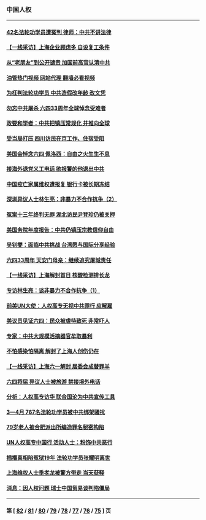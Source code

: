 ### 中国人权
---
#### [42名法轮功学员遭冤判 律师：中共不讲法律](../../pages/ncid278/n13753469.md?06070445) 
#### [【一线采访】上海企业顾虑多 自设复工条件](../../pages/ncid278/n13753011.md?06070445) 
#### [从“老朋友”到公开谴责 加国前高官认清中共](../../pages/ncid278/n13753035.md?06070445) 
#### [油管热门视频 网站代理 翻墙必看视频](http://209.222.30.114:81/youtube.html?06070445)
#### [为枉判法轮功学员 中共造假改年龄 改文凭](../../pages/ncid278/n13752835.md?06070445) 
#### [勿忘中共屠杀 六四33周年全球悼念受难者](../../pages/ncid278/n13752461.md?06070445) 
#### [政要和学者：中共把镇压常规化 并推向全球](../../pages/ncid278/n13752426.md?06070445) 
#### [受当局打压 四川访民在京工作、住宿受阻](../../pages/ncid278/n13752175.md?06070445) 
#### [美国会悼念六四 佩洛西：自由之火生生不息](../../pages/ncid278/n13752143.md?06070445) 
#### [接海外退党义工电话 欲报警的他退出中共](../../pages/ncid278/n13750442.md?06070445) 
#### [中国疫亡家属维权遭报复 银行卡被长期冻结](../../pages/ncid278/n13751725.md?06070445) 
#### [深圳异议人士林生亮：非暴力不合作抗争（2）](../../pages/ncid278/n13750498.md?06070445) 
#### [冤案十三年终判无罪 湖北访民尹登珍仍被关押](../../pages/ncid278/n13751517.md?06070445) 
#### [美国务院年度报告：中共仍镇压宗教信仰自由](../../pages/ncid278/n13751412.md?06070445) 
#### [吴钊燮：面临中共挑战 台湾愿与国际分享经验](../../pages/ncid278/n13751416.md?06070445) 
#### [六四33周年 天安门母亲：继续追究屠城责任](../../pages/ncid278/n13750546.md?06070445) 
#### [【一线采访】上海解封首日 核酸检测排长龙](../../pages/ncid278/n13750566.md?06070445) 
#### [专访林生亮：谈非暴力不合作抗争（1）](../../pages/ncid278/n13750497.md?06070445) 
#### [前美UN大使：人权高专无视中共罪行 应解雇](../../pages/ncid278/n13750132.md?06070445) 
#### [美议员见证六四：民众被虐待致死 非常吓人](../../pages/ncid278/n13750329.md?06070445) 
#### [专家：中共大规模活摘器官牟取暴利](../../pages/ncid278/n13750389.md?06070445) 
#### [不怕感染怕隔离 解封了上海人创伤仍在](../../pages/ncid278/n13750182.md?06070445) 
#### [【一线采访】上海六一解封 居委会成替罪羊](../../pages/ncid278/n13749617.md?06070445) 
#### [六四将届 异议人士被旅游 禁接境外电话](../../pages/ncid278/n13749623.md?06070445) 
#### [分析：人权高专访华 联合国沦为中共宣传工具](../../pages/ncid278/n13748860.md?06070445) 
#### [3—4月 767名法轮功学员被中共绑架骚扰](../../pages/ncid278/n13732751.md?06070445) 
#### [79岁老人被合肥派出所编造罪名秘密构陷](../../pages/ncid278/n13748602.md?06070445) 
#### [UN人权高专中国行 活动人士：粉饰中共恶行](../../pages/ncid278/n13748834.md?06070445) 
#### [插播真相陷冤狱19年 法轮功学员张耀明离世](../../pages/ncid278/n13748009.md?06070445) 
#### [上海维权人士季孝龙被警方带走 当天获释](../../pages/ncid278/n13748253.md?06070445) 
#### [消息：因人权问题 瑞士中国贸易谈判陷僵局](../../pages/ncid278/n13748201.md?06070445) 

---
#### 第 [ [82](./82.md?06070445) / [81](./81.md?06070445) / [80](./80.md?06070445) / [79](./79.md?06070445) / [78](./78.md?06070445) / [77](./77.md?06070445) / [76](./76.md?06070445) / [75](./75.md?06070445) ] 页

